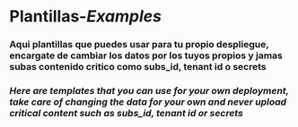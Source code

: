 # Plantillas-***Examples***


### Aqui plantillas que puedes usar para tu propio despliegue, encargate de cambiar los datos por los tuyos propios y jamas subas contenido critico como subs_id, tenant id o secrets

### ***Here are templates that you can use for your own deployment, take care of changing the data for your own and never upload critical content such as subs_id, tenant id or secrets*** 

